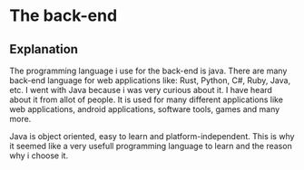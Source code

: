 # The back-end
## Explanation
The programming language i use for the back-end is java. There are many back-end language for web applications like: Rust, Python, C#, Ruby, Java, etc.
I went with Java because i was very curious about it. I have heard about it from allot of people. It is used for many different applications like web applications, android applications, software tools, games and many more. 

Java is object oriented, easy to learn and platform-independent. This is why it seemed like a very usefull programming language to learn and the reason why i choose it.
